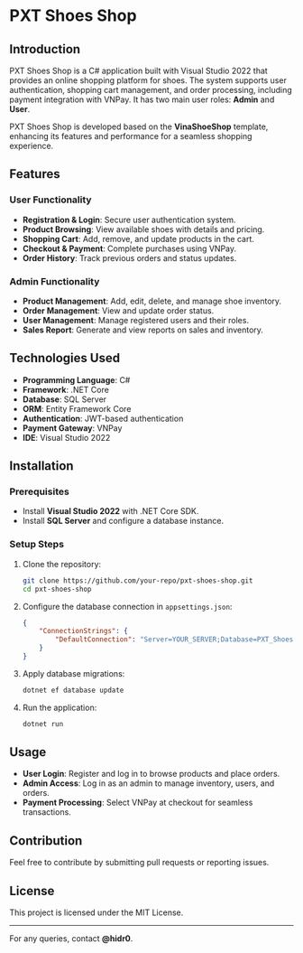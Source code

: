 # PXT Shoes Shop

## Introduction
PXT Shoes Shop is a C# application built with Visual Studio 2022 that provides an online shopping platform for shoes. The system supports user authentication, shopping cart management, and order processing, including payment integration with VNPay. It has two main user roles: **Admin** and **User**.

PXT Shoes Shop is developed based on the **VinaShoeShop** template, enhancing its features and performance for a seamless shopping experience.

## Features
### User Functionality
- **Registration & Login**: Secure user authentication system.
- **Product Browsing**: View available shoes with details and pricing.
- **Shopping Cart**: Add, remove, and update products in the cart.
- **Checkout & Payment**: Complete purchases using VNPay.
- **Order History**: Track previous orders and status updates.

### Admin Functionality
- **Product Management**: Add, edit, delete, and manage shoe inventory.
- **Order Management**: View and update order status.
- **User Management**: Manage registered users and their roles.
- **Sales Report**: Generate and view reports on sales and inventory.

## Technologies Used
- **Programming Language**: C#
- **Framework**: .NET Core
- **Database**: SQL Server
- **ORM**: Entity Framework Core
- **Authentication**: JWT-based authentication
- **Payment Gateway**: VNPay
- **IDE**: Visual Studio 2022

## Installation
### Prerequisites
- Install **Visual Studio 2022** with .NET Core SDK.
- Install **SQL Server** and configure a database instance.

### Setup Steps
1. Clone the repository:
   ```bash
   git clone https://github.com/your-repo/pxt-shoes-shop.git
   cd pxt-shoes-shop
   ```
2. Configure the database connection in `appsettings.json`:
   ```json
   {
       "ConnectionStrings": {
           "DefaultConnection": "Server=YOUR_SERVER;Database=PXT_Shoes;User Id=YOUR_USER;Password=YOUR_PASSWORD;"
       }
   }
   ```
3. Apply database migrations:
   ```bash
   dotnet ef database update
   ```
4. Run the application:
   ```bash
   dotnet run
   ```

## Usage
- **User Login**: Register and log in to browse products and place orders.
- **Admin Access**: Log in as an admin to manage inventory, users, and orders.
- **Payment Processing**: Select VNPay at checkout for seamless transactions.

## Contribution
Feel free to contribute by submitting pull requests or reporting issues.

## License
This project is licensed under the MIT License.

---
For any queries, contact **@hidr0**.
